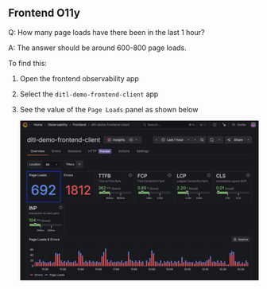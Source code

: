 ## Frontend O11y
Q:  How many page loads have there been in the last 1 hour?

A: The answer should be around 600-800 page loads.

To find this:
1. Open the frontend observability app
1. Select the `ditl-demo-frontend-client` app
1. See the value of the `Page Loads` panel as shown below

    ![Page Loads panel](/images/breakout_1/1.1-frontend-o11y.png)

